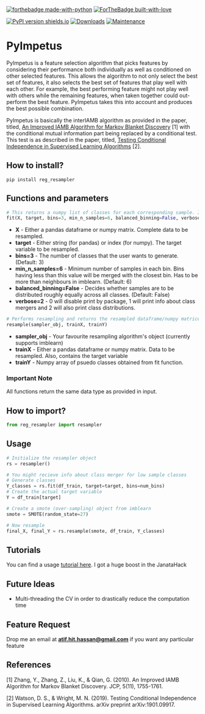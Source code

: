 [![forthebadge made-with-python](http://ForTheBadge.com/images/badges/made-with-python.svg)](https://www.python.org/)
[![ForTheBadge built-with-love](http://ForTheBadge.com/images/badges/built-with-love.svg)](https://github.com/atif-hassan/)

[![PyPI version shields.io](https://img.shields.io/pypi/v/PyImpetus.svg)](https://pypi.python.org/pypi/PyImpetus/)
[![Downloads](https://pepy.tech/badge/reg-resampler)](https://pepy.tech/project/PyImpetus)
[![Maintenance](https://img.shields.io/badge/Maintained%3F-yes-green.svg)](https://github.com/atif-hassan/PyImpetus/commits/master)
# PyImpetus
PyImpetus is a feature selection algorithm that picks features by considering their performance both individually as well as conditioned on other selected features. This allows the algorithm to not only select the best set of features, it also selects the best set of features that play well with each other. For example, the best performing feature might not play well with others while the remaining features, when taken together could out-perform the best feature. PyImpetus takes this into account and produces the best possible combination.

PyImpetus is basically the interIAMB algorithm as provided in the paper, titled, [An Improved IAMB Algorithm for Markov Blanket Discovery](http://citeseerx.ist.psu.edu/viewdoc/download?doi=10.1.1.348.4667&rep=rep1&type=pdf#page=137) [1] with the conditional mutual information part being replaced by a conditional test. This test is as described in the paper, titled, [Testing Conditional Independence in Supervised Learning Algorithms](https://arxiv.org/abs/1901.09917) [2].

## How to install?
```pip install reg_resampler```

## Functions and parameters
```python
# This returns a numpy list of classes for each corresponding sample. It also automatically merges classes when required
fit(X, target, bins=3, min_n_samples=6, balanced_binning=False, verbose=2)
```
- **X** - Either a pandas dataframe or numpy matrix. Complete data to be resampled.
- **target** - Either string (for pandas) or index (for numpy). The target variable to be resampled.
- **bins=3** - The number of classes that the user wants to generate. (Default: 3)
- **min_n_samples=6** - Minimum number of samples in each bin. Bins having less than this value will be merged with the closest bin. Has to be more than neighbours in imblearn. (Default: 6)
- **balanced_binning=False** - Decides whether samples are to be distributed roughly equally across all classes. (Default: False)
- **verbose=2** - 0 will disable print by package, 1 will print info about class mergers and 2 will also print class distributions.

```python
# Performs resampling and returns the resampled dataframe/numpy matrices in the form of data and target variable.
resample(sampler_obj, trainX, trainY)
```
- **sampler_obj** - Your favourite resampling algorithm's object (currently supports imblearn)
- **trainX** - Either a pandas dataframe or numpy matrix. Data to be resampled. Also, contains the target variable
- **trainY** - Numpy array of psuedo classes obtained from fit function.

### Important Note
All functions return the same data type as provided in input.

## How to import?
```python
from reg_resampler import resampler
```

## Usage
```python
# Initialize the resampler object
rs = resampler()

# You might recieve info about class merger for low sample classes
# Generate classes
Y_classes = rs.fit(df_train, target=target, bins=num_bins)
# Create the actual target variable
Y = df_train[target]

# Create a smote (over-sampling) object from imblearn
smote = SMOTE(random_state=27)

# Now resample
final_X, final_Y = rs.resample(smote, df_train, Y_classes)
```

## Tutorials
You can find a usage [tutorial here](https://github.com/atif-hassan/Regression_ReSampling/tree/master/tutorials). I got a huge boost in the JanataHack

## Future Ideas
- Multi-threading the CV in order to drastically reduce the computation time

## Feature Request
Drop me an email at **atif.hit.hassan@gmail.com** if you want any particular feature

## References
<a id="1">[1]</a> 
Zhang, Y., Zhang, Z., Liu, K., & Qian, G. (2010).
An Improved IAMB Algorithm for Markov Blanket Discovery.
JCP, 5(11), 1755-1761.

<a id="2">[2]</a>
Watson, D. S., & Wright, M. N. (2019).
Testing Conditional Independence in Supervised Learning Algorithms.
arXiv preprint arXiv:1901.09917.
